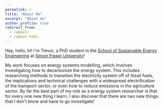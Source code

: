 ```yaml
---
permalink: /
title: "About Me"
excerpt: "About me"
author_profile: true
redirect_from: 
  - /about/
  - /about.html
---
```


Hey, hello, hi! I'm Trevor, a PhD student in the [School of Sustainable Energy Engineering](https://www.sfu.ca/see.html) at [Simon Fraser University](https://www.sfu.ca/)!

My work focuses on energy systems modelling, which involves investigating how to decarbonize the energy system. This includes researching methods to transition the electricity system off of fossil fuels, the implications and technical challenges with a widespread electrification of the transport sector, or even how to reduce emissions in the agriculture sector. By far the best part of my role as a energy system researcher is that for every one new thing I learn, I also discover that there are two new things that I don't know and have to go investigate!

